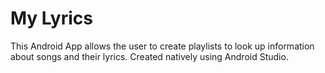 # My Lyrics
This Android App allows the user to create playlists to look up information about songs and their lyrics. Created natively using Android Studio.
